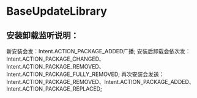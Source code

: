# BaseUpdateLibrary

## 安装卸载监听说明：
 新安装会发：Intent.ACTION_PACKAGE_ADDED广播;
 安装后卸载会依次发：Intent.ACTION_PACKAGE_CHANGED、Intent.ACTION_PACKAGE_REMOVED、Intent.ACTION_PACKAGE_FULLY_REMOVED;
 再次安装会发送：Intent.ACTION_PACKAGE_REMOVED、Intent.ACTION_PACKAGE_ADDED、Intent.ACTION_PACKAGE_REPLACED;
  
